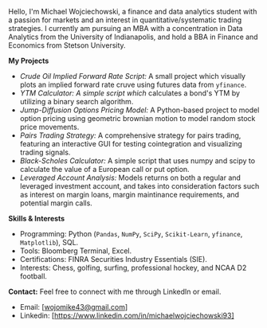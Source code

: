 Hello, I'm Michael Wojciechowski, a finance and data analytics student with a passion for markets and an interest in quantitative/systematic trading strategies. 
I currently am pursuing an MBA with a concentration in Data Analytics from the University of Indianapolis, and hold a BBA in Finance and Economics from Stetson University. 


**My Projects**

- *Crude Oil Implied Forward Rate Script:* A small project which visually plots an implied forward rate cruve using futures data from `yfinance`.
- *YTM Calculator: A simple script which* calculates a bond's YTM by utilizing a binary search algorithm.
- *Jump-Diffusion Options Pricing Model:* A Python-based project to model option pricing using geometric brownian motion to model random stock price movements. 
- *Pairs Trading Strategy:* A comprehensive strategy for pairs trading, featuring an interactive GUI for testing cointegration and visualizing trading signals.
- *Black-Scholes Calculator:* A simple script that uses numpy and scipy to calculate the value of a European call or put option.
- *Leveraged Account Analysis:* Models returns on both a regular and leveraged investment account, and takes into consideration factors such as interest on margin loans, margin maintinance requirements, and potential margin calls.


**Skills & Interests**
- Programming: Python (`Pandas`, `NumPy`, `SciPy`, `Scikit-Learn`, `yfinance`, `Matplotlib`), SQL.
- Tools: Bloomberg Terminal, Excel.
- Certifications: FINRA Securities Industry Essentials (SIE).
- Interests: Chess, golfing, surfing, professional hockey, and NCAA D2 football.

**Contact:**
Feel free to connect with me through LinkedIn or email.
- Email: [wojomike43@gmail.com]
- Linkedin: [https://www.linkedin.com/in/michaelwojciechowski93]

